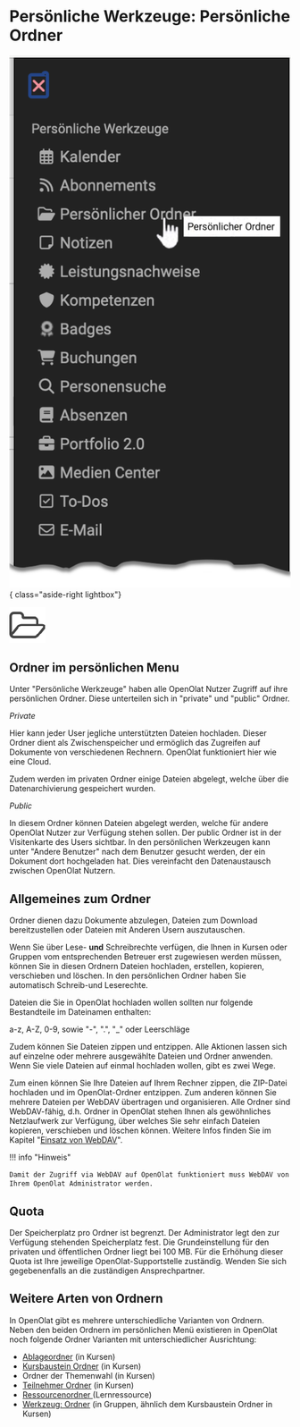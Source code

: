 # Persönliche Werkzeuge: Persönliche Ordner

![pers_menu_pers_folder_v1_de.png](assets/pers_menu_pers_folder_v1_de.png){ class="aside-right lightbox"}

![icon_folder.png](assets/icon_folder.png)

## Ordner im persönlichen Menu

Unter "Persönliche Werkzeuge" haben alle OpenOlat Nutzer Zugriff auf ihre
persönlichen Ordner. Diese unterteilen sich in "private" und "public" Ordner.

 _Private_

Hier kann jeder User jegliche unterstützten Dateien hochladen. Dieser Ordner
dient als Zwischenspeicher und ermöglich das Zugreifen auf Dokumente von
verschiedenen Rechnern. OpenOlat funktioniert hier wie eine Cloud.

Zudem werden im privaten Ordner einige Dateien abgelegt, welche über die Datenarchivierung gespeichert wurden.

 _Public_

In diesem Ordner können Dateien abgelegt werden, welche für andere OpenOlat
Nutzer zur Verfügung stehen sollen. Der public Ordner ist in der Visitenkarte
des Users sichtbar. In den persönlichen Werkzeugen kann unter "Andere
Benutzer" nach dem Benutzer gesucht werden, der ein Dokument dort hochgeladen
hat. Dies vereinfacht den Datenaustausch zwischen OpenOlat Nutzern.



## Allgemeines zum Ordner

Ordner dienen dazu Dokumente abzulegen, Dateien zum Download bereitzustellen oder Dateien mit Anderen Usern auszutauschen. 

Wenn Sie über Lese-  **und**  Schreibrechte verfügen, die Ihnen in Kursen oder Gruppen vom entsprechenden Betreuer erst zugewiesen werden müssen, können Sie in diesen Ordnern Dateien hochladen, erstellen, kopieren, verschieben und löschen. In den persönlichen Ordner haben Sie automatisch Schreib-und Leserechte.

Dateien die Sie in OpenOlat hochladen wollen sollten nur folgende Bestandteile
im Dateinamen enthalten:

a-z, A-Z, 0-9, sowie "-", ".", "_" oder Leerschläge

Zudem können Sie Dateien zippen und entzippen. Alle Aktionen lassen sich auf
einzelne oder mehrere ausgewählte Dateien und Ordner anwenden. Wenn Sie viele
Dateien auf einmal hochladen wollen, gibt es zwei Wege.

Zum einen können Sie Ihre Dateien auf Ihrem Rechner zippen, die ZIP-Datei hochladen und im OpenOlat-Ordner entzippen. Zum anderen können Sie mehrere Dateien per WebDAV übertragen und organisieren. Alle Ordner sind WebDAV-fähig, d.h. Ordner in OpenOlat stehen Ihnen als gewöhnliches Netzlaufwerk zur Verfügung, über welches Sie sehr einfach Dateien kopieren, verschieben und löschen können. Weitere Infos finden Sie im Kapitel "[Einsatz von WebDAV](../basic_concepts/Using_WebDAV.de.md)".

!!! info "Hinweis"

    Damit der Zugriff via WebDAV auf OpenOlat funktioniert muss WebDAV von Ihrem OpenOlat Administrator werden.

## Quota

Der Speicherplatz pro Ordner ist begrenzt. Der Administrator legt den zur
Verfügung stehenden Speicherplatz fest. Die Grundeinstellung für den privaten
und öffentlichen Ordner liegt bei 100 MB. Für die Erhöhung dieser Quota ist
Ihre jeweilige OpenOlat-Supportstelle zuständig. Wenden Sie sich
gegebenenfalls an die zuständigen Ansprechpartner.

## Weitere Arten von Ordnern

In OpenOlat gibt es mehrere unterschiedliche Varianten von Ordnern. Neben den
beiden Ordnern im persönlichen Menü existieren in OpenOlat noch folgende
Ordner Varianten mit unterschiedlicher Ausrichtung:

  * [Ablageordner](../learningresources/Storage_folder.de.md) (in Kursen)   
  * [Kursbaustein Ordner](../learningresources/Course_Element_Folder.de.md) (in Kursen) 
  * Ordner der Themenwahl (in Kursen)
  * [Teilnehmer Ordner](../learningresources/Communication_and_Collaboration.de.md#kursbaustein-teilnehmer-ordner--participant_folder) (in Kursen)
  * [Ressourcenordner ](../learningresources/index.de.md#ressourcenordner)(Lernressource) 
  * [Werkzeug: Ordner](../groups/Using_Group_Tools.de.md) (in Gruppen, ähnlich dem Kursbaustein Ordner in Kursen)

